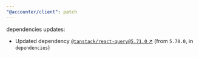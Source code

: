 ```yaml
---
"@accounter/client": patch
---
```

dependencies updates:
  - Updated dependency [`@tanstack/react-query@5.71.0` ↗︎](https://www.npmjs.com/package/@tanstack/react-query/v/5.71.0) (from `5.70.0`, in `dependencies`)
